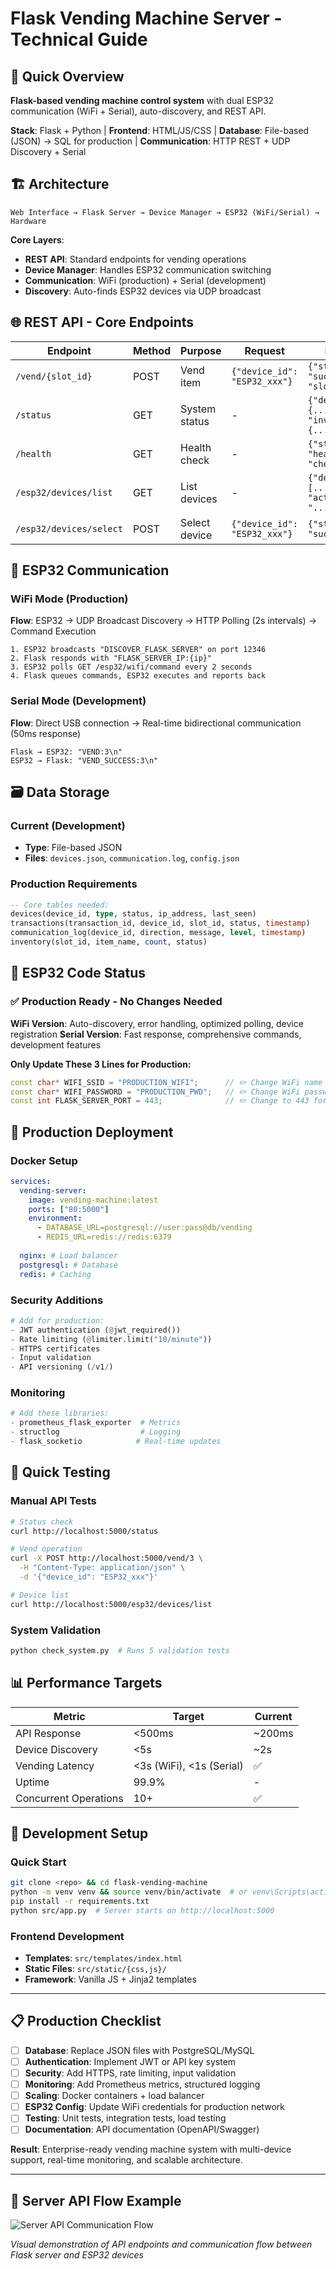 # Flask Vending Machine Server - Technical Guide

## 🎯 Quick Overview
**Flask-based vending machine control system** with dual ESP32 communication (WiFi + Serial), auto-discovery, and REST API.

**Stack**: Flask + Python | **Frontend**: HTML/JS/CSS | **Database**: File-based (JSON) → SQL for production | **Communication**: HTTP REST + UDP Discovery + Serial

## 🏗️ Architecture
```
Web Interface → Flask Server → Device Manager → ESP32 (WiFi/Serial) → Hardware
```

**Core Layers**:
- **REST API**: Standard endpoints for vending operations
- **Device Manager**: Handles ESP32 communication switching  
- **Communication**: WiFi (production) + Serial (development)
- **Discovery**: Auto-finds ESP32 devices via UDP broadcast

## 🌐 REST API - Core Endpoints

| Endpoint | Method | Purpose | Request | Response |
|----------|--------|---------|---------|----------|
| `/vend/{slot_id}` | POST | Vend item | `{"device_id": "ESP32_xxx"}` | `{"status": "success", "slot_id": 3}` |
| `/status` | GET | System status | - | `{"devices": {...}, "inventory": {...}}` |
| `/health` | GET | Health check | - | `{"status": "healthy", "checks": {...}}` |
| `/esp32/devices/list` | GET | List devices | - | `{"devices": [...], "active_device": "..."}` |
| `/esp32/devices/select` | POST | Select device | `{"device_id": "ESP32_xxx"}` | `{"status": "success"}` |

## 📡 ESP32 Communication

### WiFi Mode (Production)
**Flow**: ESP32 → UDP Broadcast Discovery → HTTP Polling (2s intervals) → Command Execution
```
1. ESP32 broadcasts "DISCOVER_FLASK_SERVER" on port 12346
2. Flask responds with "FLASK_SERVER_IP:{ip}"  
3. ESP32 polls GET /esp32/wifi/command every 2 seconds
4. Flask queues commands, ESP32 executes and reports back
```

### Serial Mode (Development)  
**Flow**: Direct USB connection → Real-time bidirectional communication (50ms response)
```
Flask → ESP32: "VEND:3\n"
ESP32 → Flask: "VEND_SUCCESS:3\n"
```

## 🗃️ Data Storage

### Current (Development)
- **Type**: File-based JSON
- **Files**: `devices.json`, `communication.log`, `config.json`

### Production Requirements
```sql
-- Core tables needed:
devices(device_id, type, status, ip_address, last_seen)
transactions(transaction_id, device_id, slot_id, status, timestamp)  
communication_log(device_id, direction, message, level, timestamp)
inventory(slot_id, item_name, count, status)
```

## 🤖 ESP32 Code Status

### ✅ Production Ready - No Changes Needed
**WiFi Version**: Auto-discovery, error handling, optimized polling, device registration
**Serial Version**: Fast response, comprehensive commands, development features

**Only Update These 3 Lines for Production:**
```cpp
const char* WIFI_SSID = "PRODUCTION_WIFI";      // ✏️ Change WiFi name
const char* WIFI_PASSWORD = "PRODUCTION_PWD";   // ✏️ Change WiFi password  
const int FLASK_SERVER_PORT = 443;              // ✏️ Change to 443 for HTTPS
```

## 🚀 Production Deployment

### Docker Setup
```yaml
services:
  vending-server:
    image: vending-machine:latest
    ports: ["80:5000"]
    environment:
      - DATABASE_URL=postgresql://user:pass@db/vending
      - REDIS_URL=redis://redis:6379
  
  nginx: # Load balancer
  postgresql: # Database  
  redis: # Caching
```

### Security Additions
```python
# Add for production:
- JWT authentication (@jwt_required())
- Rate limiting (@limiter.limit("10/minute"))  
- HTTPS certificates
- Input validation
- API versioning (/v1/)
```

### Monitoring
```python
# Add these libraries:
- prometheus_flask_exporter  # Metrics
- structlog                  # Logging
- flask_socketio            # Real-time updates
```

## 🧪 Quick Testing

### Manual API Tests
```bash
# Status check
curl http://localhost:5000/status

# Vend operation  
curl -X POST http://localhost:5000/vend/3 \
  -H "Content-Type: application/json" \
  -d '{"device_id": "ESP32_xxx"}'

# Device list
curl http://localhost:5000/esp32/devices/list
```

### System Validation
```bash
python check_system.py  # Runs 5 validation tests
```

## 📊 Performance Targets

| Metric | Target | Current |
|--------|--------|---------|
| API Response | <500ms | ~200ms |
| Device Discovery | <5s | ~2s |  
| Vending Latency | <3s (WiFi), <1s (Serial) | ✅ |
| Uptime | 99.9% | - |
| Concurrent Operations | 10+ | ✅ |

## 🔧 Development Setup

### Quick Start
```bash
git clone <repo> && cd flask-vending-machine
python -m venv venv && source venv/bin/activate  # or venv\Scripts\activate
pip install -r requirements.txt
python src/app.py  # Server starts on http://localhost:5000
```

### Frontend Development
- **Templates**: `src/templates/index.html`
- **Static Files**: `src/static/{css,js}/`
- **Framework**: Vanilla JS + Jinja2 templates

---

## 📋 Production Checklist

- [ ] **Database**: Replace JSON files with PostgreSQL/MySQL
- [ ] **Authentication**: Implement JWT or API key system
- [ ] **Security**: Add HTTPS, rate limiting, input validation
- [ ] **Monitoring**: Add Prometheus metrics, structured logging
- [ ] **Scaling**: Docker containers + load balancer
- [ ] **ESP32 Config**: Update WiFi credentials for production network
- [ ] **Testing**: Unit tests, integration tests, load testing
- [ ] **Documentation**: API documentation (OpenAPI/Swagger)

**Result**: Enterprise-ready vending machine system with multi-device support, real-time monitoring, and scalable architecture.

---

## 📡 Server API Flow Example

![Server API Communication Flow](https://github.com/mihirrTS/esp_server_vend/blob/main/server_api_ex.png)

*Visual demonstration of API endpoints and communication flow between Flask server and ESP32 devices*